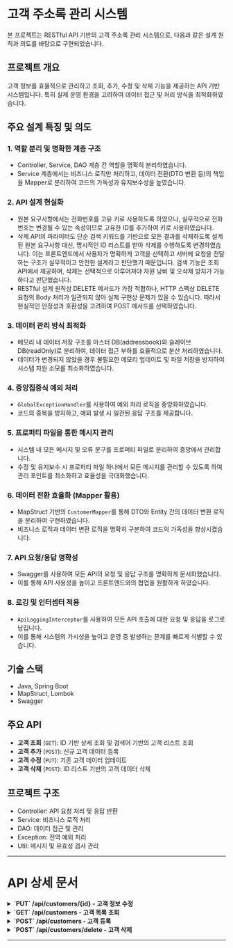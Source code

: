 # 고객 주소록 관리 시스템

본 프로젝트는 RESTful API 기반의 고객 주소록 관리 시스템으로, 다음과 같은 설계 원칙과 의도를 바탕으로 구현되었습니다.

## 프로젝트 개요

고객 정보를 효율적으로 관리하고 조회, 추가, 수정 및 삭제 기능을 제공하는 API 기반 시스템입니다. 특히 실제 운영 환경을 고려하여 데이터 접근 및 처리 방식을 최적화하였습니다.

## 주요 설계 특징 및 의도

### 1. 역할 분리 및 명확한 계층 구조

- Controller, Service, DAO 계층 간 역할을 명확히 분리하였습니다.
- Service 계층에서는 비즈니스 로직만 처리하고, 데이터 전환(DTO 변환 등)의 책임을 Mapper로 분리하여 코드의 가독성과 유지보수성을 높였습니다.

### 2. API 설계 현실화

- 원본 요구사항에서는 전화번호를 고유 키로 사용하도록 하였으나, 실무적으로 전화번호는 변경될 수 있는 속성이므로 고유한 ID를 추가하여 키로 사용하였습니다.
- 삭제 API의 파라미터도 단순 검색 키워드를 기반으로 모든 결과를 삭제하도록 설계된 원본 요구사항 대신, 명시적인 ID 리스트를 받아 삭제를 수행하도록 변경하였습니다. 이는 프론트엔드에서 사용자가 명확하게 고객을 선택하고 서버에 요청을 전달하는 구조가 실무적이고 안전한 설계라고 판단했기 때문입니다. 검색 기능은 조회 API에서 제공하며, 삭제는 선택적으로 이루어져야 자원 낭비 및 오삭제 방지가 가능하다고 판단했습니다.
- RESTful 설계 원칙상 DELETE 메서드가 가장 적합하나, HTTP 스펙상 DELETE 요청의 Body 처리가 일관되지 않아 실제 구현상 문제가 있을 수 있습니다. 따라서 현실적인 안정성과 호환성을 고려하여 POST 메서드를 선택하였습니다.

### 3. 데이터 관리 방식 최적화

- 메모리 내 데이터 저장 구조를 마스터 DB(addressbook)와 슬레이브 DB(readOnly)로 분리하여, 데이터 접근 부하를 효율적으로 분산 처리하였습니다.
- 데이터가 변경되지 않았을 경우 불필요한 메모리 업데이트 및 파일 저장을 방지하여 시스템 자원 소모를 최소화하였습니다.

### 4. 중앙집중식 예외 처리

- `GlobalExceptionHandler`를 사용하여 예외 처리 로직을 중앙화하였습니다.
- 코드의 중복을 방지하고, 예외 발생 시 일관된 응답 구조를 제공합니다.

### 5. 프로퍼티 파일을 통한 메시지 관리

- 시스템 내 모든 메시지 및 오류 문구를 프로퍼티 파일로 분리하여 중앙에서 관리합니다.
- 수정 및 유지보수 시 프로퍼티 파일 하나에서 모든 메시지를 관리할 수 있도록 하여 관리 포인트를 최소화하고 효율성을 극대화했습니다.

### 6. 데이터 전환 효율화 (Mapper 활용)

- MapStruct 기반의 `CustomerMapper`를 통해 DTO와 Entity 간의 데이터 변환 로직을 분리하여 구현하였습니다.
- 비즈니스 로직과 데이터 변환 로직을 명확히 구분하여 코드의 가독성을 향상시켰습니다.

### 7. API 요청/응답 명확성

- Swagger를 사용하여 모든 API의 요청 및 응답 구조를 명확하게 문서화했습니다.
- 이를 통해 API 사용성을 높이고 프론트엔드와의 협업을 원활하게 하였습니다.

### 8. 로깅 및 인터셉터 적용

- `ApiLoggingInterceptor`를 사용하여 모든 API 호출에 대한 요청 및 응답을 로그로 남깁니다.
- 이를 통해 시스템의 가시성을 높이고 운영 중 발생하는 문제를 빠르게 식별할 수 있습니다.

## 기술 스택

- Java, Spring Boot
- MapStruct, Lombok
- Swagger

## 주요 API

- **고객 조회** (`GET`): ID 기반 상세 조회 및 검색어 기반의 고객 리스트 조회
- **고객 추가** (`POST`): 신규 고객 데이터 등록
- **고객 수정** (`PUT`): 기존 고객 데이터 업데이트
- **고객 삭제** (`POST`): ID 리스트 기반의 고객 데이터 삭제

## 프로젝트 구조

- Controller: API 요청 처리 및 응답 반환
- Service: 비즈니스 로직 처리
- DAO: 데이터 접근 및 관리
- Exception: 전역 예외 처리
- Util: 메시지 및 유효성 검사 관리


---

# API 상세 문서

<details>
<summary><strong> `PUT` /api/customers/{id} - 고객 정보 수정</strong></summary>

## `PUT` /api/customers/{id}
**Summary:** 고객 정보 수정
**Description:** 고객 정보 수정 API  - since: 2024-05-20, 봉예원

### Parameters:
- `id` (path): `integer`
### Request Body:
- Content-Type: `application/json`
```json
{
  "required": [
    "address",
    "email",
    "name",
    "phoneNumber"
  ],
  "type": "object",
  "properties": {
    "name": {
      "type": "string",
      "description": "이름",
      "example": "홍길동"
    },
    "email": {
      "type": "string",
      "description": "이메일",
      "example": "gildong@test.com"
    },
    "phoneNumber": {
      "pattern": "^(010)(\\d{7,8}|-\\d{3,4}-\\d{4})$",
      "type": "string",
      "description": "전화번호",
      "example": "010-1234-1234"
    },
    "address": {
      "type": "string",
      "description": "주소",
      "example": "서울특별시 마포구"
    }
  },
  "description": "고객 정보 RequestDTO"
}
```
### Responses:
- **200**: 수정 성공
  - Content-Type: `*/*`
```json
{
  "type": "object",
  "properties": {
    "before": {
      "$ref": "#/components/schemas/Customer"
    },
    "after": {
      "$ref": "#/components/schemas/Customer"
    }
  },
  "description": "고객 정보 수정 responseDto"
}
```
- **400**: 입력값 오류
  - Content-Type: `*/*`
```json
{
  "type": "object",
  "properties": {
    "before": {
      "$ref": "#/components/schemas/Customer"
    },
    "after": {
      "$ref": "#/components/schemas/Customer"
    }
  },
  "description": "고객 정보 수정 responseDto"
}
```
- **404**: 고객 없음
  - Content-Type: `*/*`
```json
{
  "type": "object",
  "properties": {
    "before": {
      "$ref": "#/components/schemas/Customer"
    },
    "after": {
      "$ref": "#/components/schemas/Customer"
    }
  },
  "description": "고객 정보 수정 responseDto"
}
```
- **409**: 중복 오류
  - Content-Type: `*/*`
```json
{
  "type": "object",
  "properties": {
    "before": {
      "$ref": "#/components/schemas/Customer"
    },
    "after": {
      "$ref": "#/components/schemas/Customer"
    }
  },
  "description": "고객 정보 수정 responseDto"
}
```
</details>

<details>
<summary><strong> `GET` /api/customers - 고객 목록 조회</strong></summary>

## `GET` /api/customers
**Summary:** 고객 목록 조회
**Description:** 검색/정렬 가능한 고객 정보 리스트 조회 API  - since: 2024-05-20, 봉예원

### Parameters:
- `reqDto` (query): ``
### Responses:
- **200**: 조회 성공
  - Content-Type: `*/*`
```json
{
  "type": "object",
  "properties": {
    "count": {
      "type": "integer",
      "description": "검색된 고객 수",
      "format": "int32"
    },
    "customers": {
      "type": "array",
      "description": "검색된 고객 목록",
      "items": {
        "$ref": "#/components/schemas/Customer"
      }
    }
  },
  "description": "고객 정보 조회 responseDto"
}
```
- **400**: 입력값 오류
  - Content-Type: `*/*`
```json
{
  "type": "object",
  "properties": {
    "count": {
      "type": "integer",
      "description": "검색된 고객 수",
      "format": "int32"
    },
    "customers": {
      "type": "array",
      "description": "검색된 고객 목록",
      "items": {
        "$ref": "#/components/schemas/Customer"
      }
    }
  },
  "description": "고객 정보 조회 responseDto"
}
```

</details>

<details>
<summary><strong> `POST` /api/customers - 고객 등록</strong></summary>

## `POST` /api/customers
**Summary:** 고객 등록
**Description:** 고객 등록 API  - since: 2024-05-20, 봉예원

### Request Body:
- Content-Type: `application/json`
```json
{
  "required": [
    "address",
    "email",
    "name",
    "phoneNumber"
  ],
  "type": "object",
  "properties": {
    "name": {
      "type": "string",
      "description": "이름",
      "example": "홍길동"
    },
    "email": {
      "type": "string",
      "description": "이메일",
      "example": "gildong@test.com"
    },
    "phoneNumber": {
      "pattern": "^(010)(\\d{7,8}|-\\d{3,4}-\\d{4})$",
      "type": "string",
      "description": "전화번호",
      "example": "010-1234-1234"
    },
    "address": {
      "type": "string",
      "description": "주소",
      "example": "서울특별시 마포구"
    }
  },
  "description": "고객 정보 RequestDTO"
}
```
### Responses:
- **201**: 등록 성공
  - Content-Type: `*/*`
```json
{
  "type": "object",
  "properties": {
    "customer": {
      "$ref": "#/components/schemas/Customer"
    }
  },
  "description": "고객 정보 responseDto"
}
```
- **400**: 입력값 오류
  - Content-Type: `*/*`
```json
{
  "type": "object",
  "properties": {
    "customer": {
      "$ref": "#/components/schemas/Customer"
    }
  },
  "description": "고객 정보 responseDto"
}
```
- **409**: 중복 오류
  - Content-Type: `*/*`
```json
{
  "type": "object",
  "properties": {
    "customer": {
      "$ref": "#/components/schemas/Customer"
    }
  },
  "description": "고객 정보 responseDto"
}
```

</details>

<details>
<summary><strong> `POST` /api/customers/delete - 고객 삭제</strong></summary>

## `POST` /api/customers/delete
**Summary:** 고객 정보 삭제
**Description:** 여러 고객 정보 삭제 API  - since: 2024-05-20, 봉예원

### Request Body:
- Content-Type: `application/json`
### Responses:
- **200**: 삭제 성공
  - Content-Type: `*/*`
```json
{
  "type": "object",
  "properties": {
    "deletedCount": {
      "type": "integer",
      "description": "삭제된 고객 수",
      "format": "int32"
    },
    "deletedCustomers": {
      "type": "array",
      "description": "삭제된 고객 목록",
      "items": {
        "$ref": "#/components/schemas/Customer"
      }
    }
  },
  "description": "고객 정보 삭제 responseDto"
}
```
- **400**: 입력값 오류
  - Content-Type: `*/*`
```json
{
  "type": "object",
  "properties": {
    "deletedCount": {
      "type": "integer",
      "description": "삭제된 고객 수",
      "format": "int32"
    },
    "deletedCustomers": {
      "type": "array",
      "description": "삭제된 고객 목록",
      "items": {
        "$ref": "#/components/schemas/Customer"
      }
    }
  },
  "description": "고객 정보 삭제 responseDto"
}
```
- **404**: 고객 없음
  - Content-Type: `*/*`
```json
{
  "type": "object",
  "properties": {
    "deletedCount": {
      "type": "integer",
      "description": "삭제된 고객 수",
      "format": "int32"
    },
    "deletedCustomers": {
      "type": "array",
      "description": "삭제된 고객 목록",
      "items": {
        "$ref": "#/components/schemas/Customer"
      }
    }
  },
  "description": "고객 정보 삭제 responseDto"
}
```

</details>

---